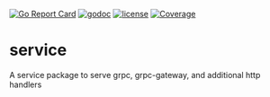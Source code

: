 [![Go Report Card](https://goreportcard.com/badge/github.com/stevepartridge/service)](https://goreportcard.com/report/github.com/stevepartridge/service)
[![godoc](http://img.shields.io/badge/godoc-reference-blue.svg?style=flat)](https://godoc.org/github.com/stevepartridge/service) 
[![license](http://img.shields.io/badge/license-MIT-red.svg?style=flat)](https://raw.githubusercontent.com/stevepartridge/service/master/LICENSE) 
[![Coverage](http://gocover.io/_badge/github.com/stevepartridge/service)](http://gocover.io/github.com/stevepartridge/service)


# service
A service package to serve grpc, grpc-gateway, and additional http handlers
